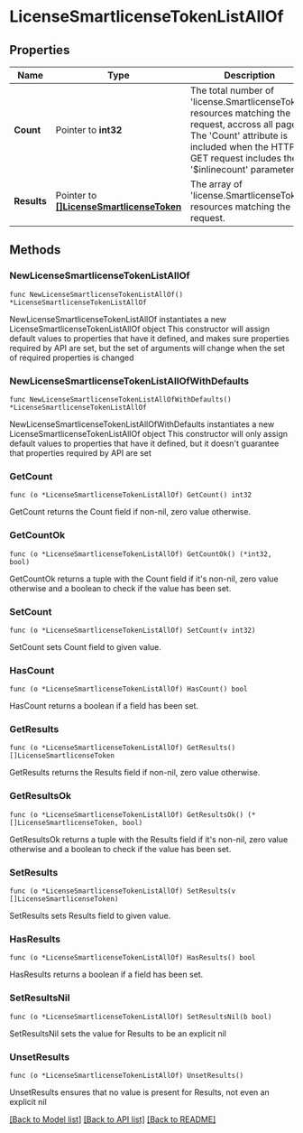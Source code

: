 # LicenseSmartlicenseTokenListAllOf

## Properties

Name | Type | Description | Notes
------------ | ------------- | ------------- | -------------
**Count** | Pointer to **int32** | The total number of &#39;license.SmartlicenseToken&#39; resources matching the request, accross all pages. The &#39;Count&#39; attribute is included when the HTTP GET request includes the &#39;$inlinecount&#39; parameter. | [optional] 
**Results** | Pointer to [**[]LicenseSmartlicenseToken**](LicenseSmartlicenseToken.md) | The array of &#39;license.SmartlicenseToken&#39; resources matching the request. | [optional] 

## Methods

### NewLicenseSmartlicenseTokenListAllOf

`func NewLicenseSmartlicenseTokenListAllOf() *LicenseSmartlicenseTokenListAllOf`

NewLicenseSmartlicenseTokenListAllOf instantiates a new LicenseSmartlicenseTokenListAllOf object
This constructor will assign default values to properties that have it defined,
and makes sure properties required by API are set, but the set of arguments
will change when the set of required properties is changed

### NewLicenseSmartlicenseTokenListAllOfWithDefaults

`func NewLicenseSmartlicenseTokenListAllOfWithDefaults() *LicenseSmartlicenseTokenListAllOf`

NewLicenseSmartlicenseTokenListAllOfWithDefaults instantiates a new LicenseSmartlicenseTokenListAllOf object
This constructor will only assign default values to properties that have it defined,
but it doesn't guarantee that properties required by API are set

### GetCount

`func (o *LicenseSmartlicenseTokenListAllOf) GetCount() int32`

GetCount returns the Count field if non-nil, zero value otherwise.

### GetCountOk

`func (o *LicenseSmartlicenseTokenListAllOf) GetCountOk() (*int32, bool)`

GetCountOk returns a tuple with the Count field if it's non-nil, zero value otherwise
and a boolean to check if the value has been set.

### SetCount

`func (o *LicenseSmartlicenseTokenListAllOf) SetCount(v int32)`

SetCount sets Count field to given value.

### HasCount

`func (o *LicenseSmartlicenseTokenListAllOf) HasCount() bool`

HasCount returns a boolean if a field has been set.

### GetResults

`func (o *LicenseSmartlicenseTokenListAllOf) GetResults() []LicenseSmartlicenseToken`

GetResults returns the Results field if non-nil, zero value otherwise.

### GetResultsOk

`func (o *LicenseSmartlicenseTokenListAllOf) GetResultsOk() (*[]LicenseSmartlicenseToken, bool)`

GetResultsOk returns a tuple with the Results field if it's non-nil, zero value otherwise
and a boolean to check if the value has been set.

### SetResults

`func (o *LicenseSmartlicenseTokenListAllOf) SetResults(v []LicenseSmartlicenseToken)`

SetResults sets Results field to given value.

### HasResults

`func (o *LicenseSmartlicenseTokenListAllOf) HasResults() bool`

HasResults returns a boolean if a field has been set.

### SetResultsNil

`func (o *LicenseSmartlicenseTokenListAllOf) SetResultsNil(b bool)`

 SetResultsNil sets the value for Results to be an explicit nil

### UnsetResults
`func (o *LicenseSmartlicenseTokenListAllOf) UnsetResults()`

UnsetResults ensures that no value is present for Results, not even an explicit nil

[[Back to Model list]](../README.md#documentation-for-models) [[Back to API list]](../README.md#documentation-for-api-endpoints) [[Back to README]](../README.md)


